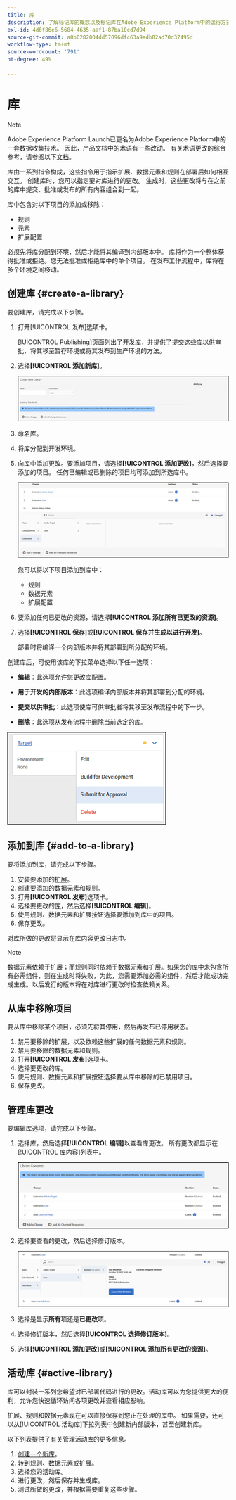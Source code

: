 ```yaml
---
title: 库
description: 了解标记库的概念以及标记库在Adobe Experience Platform中的运行方式。
exl-id: 4d6f86e6-5684-4635-aaf1-87ba10cd7d94
source-git-commit: a8b0282004dd57096dfc63a9adb82ad70d37495d
workflow-type: tm+mt
source-wordcount: '791'
ht-degree: 49%

---
```


# 库

>[!NOTE]
>
>Adobe Experience Platform Launch已更名为Adobe Experience Platform中的一套数据收集技术。 因此，产品文档中的术语有一些改动。 有关术语更改的综合参考，请参阅以下[文档](../../term-updates.md)。

库由一系列指令构成，这些指令用于指示扩展、数据元素和规则在部署后如何相互交互。 创建库时，您可以指定要对库进行的更改。 生成时，这些更改将与在之前的库中提交、批准或发布的所有内容组合到一起。

库中包含对以下项目的添加或移除：

* 规则
* 元素
* 扩展配置

必须先将库分配到环境，然后才能将其编译到内部版本中。 库将作为一个整体获得批准或拒绝。您无法批准或拒绝库中的单个项目。 在发布工作流程中，库将在多个环境之间移动。

## 创建库 {#create-a-library}

要创建库，请完成以下步骤。

1. 打开[!UICONTROL 发布]选项卡。

   [!UICONTROL Publishing]页面列出了开发库，并提供了提交这些库以供审批、将其移至暂存环境或将其发布到生产环境的方法。

1. 选择&#x200B;**[!UICONTROL 添加新库]**。

   ![](../../images/library-create.jpg)

1. 命名库。
1. 将库分配到开发环境。
1. 向库中添加更改。要添加项目，请选择&#x200B;**[!UICONTROL 添加更改]**，然后选择要添加的项目。 任何已编辑或已删除的项目均可添加到所选库中。

   ![](../../images/library-add-change.jpg)

   您可以将以下项目添加到库中：

   * 规则
   * 数据元素
   * 扩展配置

1. 要添加任何已更改的资源，请选择&#x200B;**[!UICONTROL 添加所有已更改的资源]**。
1. 选择&#x200B;**[!UICONTROL 保存]**&#x200B;或&#x200B;**[!UICONTROL 保存并生成以进行开发]**。

   部署时将编译一个内部版本并将其部署到所分配的环境。

创建库后，可使用该库的下拉菜单选择以下任一选项：

* **编辑**：此选项允许您更改库配置。

* **用于开发的内部版本**：此选项编译内部版本并将其部署到分配的环境。

* **提交以供审批**：此选项使库可供审批者将其移至发布流程中的下一步。

* **删除**：此选项从发布流程中删除当前选定的库。

![](../../images/library-menu.png)

## 添加到库 {#add-to-a-library}

要将添加到库，请完成以下步骤。

1. 安装要添加的[扩展](../managing-resources/extensions/overview.md)。
1. 创建要添加的[数据元素](../managing-resources/data-elements.md)和规则。
1. 打开&#x200B;**[!UICONTROL 发布]**&#x200B;选项卡。
1. 选择要更改的[库](libraries.md)，然后选择&#x200B;**[!UICONTROL 编辑]**。
1. 使用规则、数据元素和扩展按钮选择要添加到库中的项目。
1. 保存更改。

对库所做的更改将显示在库内容更改日志中。

>[!NOTE]
>
>数据元素依赖于扩展；而规则同时依赖于数据元素和扩展。如果您的库中未包含所有必需组件，则在生成时将失败，为此，您需要添加必需的组件，然后才能成功完成生成。以后发行的版本将在对库进行更改时检查依赖关系。

## 从库中移除项目

要从库中移除某个项目，必须先将其停用，然后再发布已停用状态。

1. 禁用要移除的扩展，以及依赖这些扩展的任何数据元素和规则。
1. 禁用要移除的数据元素和规则。
1. 打开&#x200B;**[!UICONTROL 发布]**&#x200B;选项卡。
1. 选择要更改的库。
1. 使用规则、数据元素和扩展按钮选择要从库中移除的已禁用项目。
1. 保存更改。

## 管理库更改

要编辑库选项，请完成以下步骤。

1. 选择库，然后选择&#x200B;**[!UICONTROL 编辑]**&#x200B;以查看库更改。 所有更改都显示在[!UICONTROL 库内容]列表中。

   ![](../../images/library-contents.jpg)

1. 选择要查看的更改，然后选择修订版本。

   ![](../../images/library-contents-revision.jpg)

1. 选择是显示&#x200B;**所有**&#x200B;项还是&#x200B;**已更改**&#x200B;项。
1. 选择修订版本，然后选择&#x200B;**[!UICONTROL 选择修订版本]**。
1. 选择&#x200B;**[!UICONTROL 添加更改]**&#x200B;或&#x200B;**[!UICONTROL 添加所有更改的资源]**。

## 活动库 {#active-library}

库可以封装一系列您希望对已部署代码进行的更改。活动库可以为您提供更大的便利，允许您快速循环访问各项更改并查看相应影响。

扩展、规则和数据元素现在可以直接保存到您正在处理的库中。 如果需要，还可以从[!UICONTROL 活动库]下拉列表中创建新内部版本，甚至创建新库。

以下列表提供了有关管理活动库的更多信息。

1. [创建一个新库](libraries.md#create-a-library)。
1. 转到[规则](../managing-resources/rules.md)、[数据元素](../managing-resources/data-elements.md)或[扩展](../managing-resources/extensions/overview.md)。
1. 选择您的活动库。
1. 进行更改，然后保存并生成库。
1. 测试所做的更改，并根据需要重复这些步骤。
